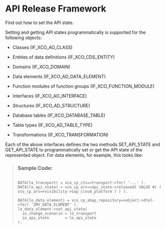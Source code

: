 <!-- loioa1a78c0db346406a97ce9e4d6fd61d7e -->

# API Release Framework

Find out how to set the API state.

Setting and getting API states programmatically is supported for the following objects:

-   Classes \(IF\_XCO\_AO\_CLASS\)

-   Entities of data definitions \(IF\_XCO\_CDS\_ENTITY\)

-   Domains \(IF\_XCO\_DOMAIN\)

-   Data elements \(IF\_XCO\_AD\_DATA\_ELEMENT\)

-   Function modules of function groups \(IF\_XCO\_FUNCTION\_MODULE\)

-   Interfaces \(IF\_XCO\_AO\_INTERFACE\)

-   Structures \(IF\_XCO\_AD\_STRUCTURE\)

-   Database tables \(IF\_XCO\_DATABASE\_TABLE\)

-   Table types \(IF\_XCO\_AD\_TABLE\_TYPE\)

-   Transformations \(IF\_XCO\_TRANSFORMATION\)


Each of the above interfaces defines the two methods SET\_API\_STATE and GET\_API\_STATE to programmatically set or get the API state of the represented object. For data elements, for example, this looks like:

> ### Sample Code:  
> ```abap
> 
> DATA(lo_transport) = xco_cp_cts=>transport->for( '...' ).
> DATA(lo_api_state) = xco_cp_ars=>api_state->released( VALUE #( ( xco_cp_ars=>visibility->sap_cloud_platform ) ) ).
>  
> DATA(lo_data_element) = xco_cp_abap_repository=>object->dtel->for( 'ZMY_DATA_ELEMENT' ).
> lo_data_element->set_api_state(
>   io_change_scenario = lo_transport
>   io_api_state       = lo_api_state
> ).
> ```

